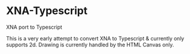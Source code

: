 # XNA-Typescript
XNA port to Typescript

This is a very early attempt to convert XNA to Typescript & currently only supports 2d.
Drawing is currently handled by the HTML Canvas only.
